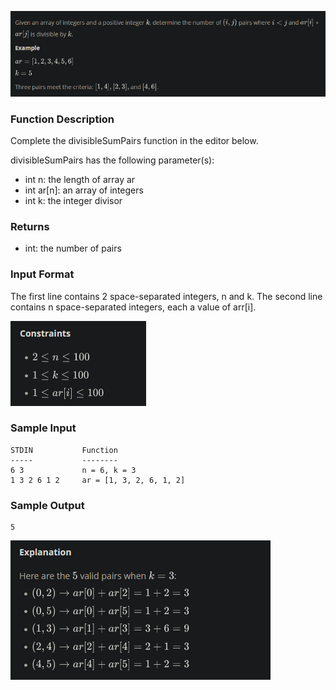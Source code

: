 ![Alt text](images/image.png)

<h3>Function Description</h3>

Complete the divisibleSumPairs function in the editor below.

divisibleSumPairs has the following parameter(s):

- int n: the length of array ar
- int ar[n]: an array of integers
- int k: the integer divisor

<h3>Returns</h3>

- int: the number of pairs

<h3>Input Format</h3>

The first line contains 2 space-separated integers, n and k.
The second line contains n space-separated integers, each a value of arr[i].

![](images/image-1.png)

<h3>Sample Input</h3>

    STDIN           Function
    -----           --------
    6 3             n = 6, k = 3
    1 3 2 6 1 2     ar = [1, 3, 2, 6, 1, 2]

<h3>Sample Output</h3>

    5

![Alt text](images/image-2.png)
